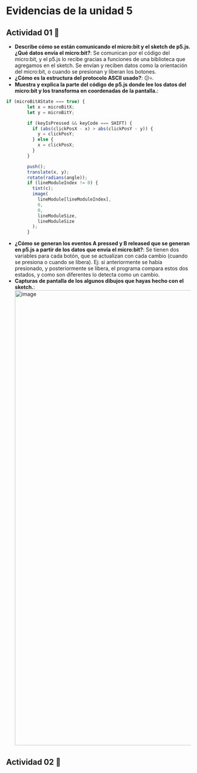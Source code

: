 
# Evidencias de la unidad 5
## Actividad 01 🐧  
- **Describe cómo se están comunicando el micro:bit y el sketch de p5.js. ¿Qué datos envía el micro:bit?**: Se comunican por el código del micro:bit, y el p5.js lo recibe gracias a funciones de una biblioteca que agregamos en el sketch. Se envían y reciben datos como la orientación del micro:bit, o cuando se presionan y liberan los botones.
- **¿Cómo es la estructura del protocolo ASCII usado?**: 😕💀.
- **Muestra y explica la parte del código de p5.js donde lee los datos del micro:bit y los transforma en coordenadas de la pantalla.**:
``` js
if (microBitAState === true) {
        let x = microBitX;
        let y = microBitY;

        if (keyIsPressed && keyCode === SHIFT) {
          if (abs(clickPosX - x) > abs(clickPosY - y)) {
            y = clickPosY;
          } else {
            x = clickPosX;
          }
        }

        push();
        translate(x, y);
        rotate(radians(angle));
        if (lineModuleIndex != 0) {
          tint(c);
          image(
            lineModule[lineModuleIndex],
            0,
            0,
            lineModuleSize,
            lineModuleSize
          );
        }
```
- **¿Cómo se generan los eventos A pressed y B released que se generan en p5.js a partir de los datos que envía el micro:bit?**: Se tienen dos variables para cada botón, que se actualizan con cada cambio (cuando se presiona o cuando se libera). Ej: si anteriormente se había presionado, y posteriormente se libera, el programa compara estos dos estados, y como son diferentes lo detecta como un cambio.
- **Capturas de pantalla de los algunos dibujos que hayas hecho con el sketch.**: <img width="1370" height="1238" alt="image" src="https://github.com/user-attachments/assets/a0d3a83b-4ce2-48cd-ad6e-e0b8237c5cf1" />

## Actividad 02 🐧 

